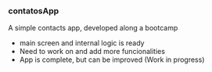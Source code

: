 ### contatosApp

A simple contacts app, developed along a bootcamp

- main screen and internal logic is ready
- Need to work on and add more funcionalities
- App is complete, but can be improved (Work in progress)
